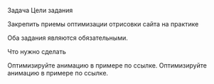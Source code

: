 Задача
Цели задания

Закрепить приемы оптимизации отрисовки сайта на практике

Оба задания являются обязательными.



Что нужно сделать

Оптимизируйте анимацию в примере по ссылке.
Оптимизируйте анимацию в примере по ссылке.


